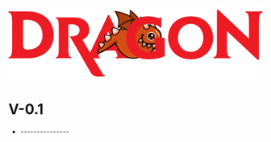 ![logo](https://github.com/cusumdt/Dragons-SideScrolling/blob/master/Dragons-SideScrolling/res/logo.png)

# V-0.1 <br/> 

* --------------- <br/> 

